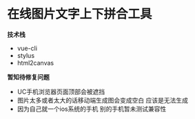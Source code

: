 # 在线图片文字上下拼合工具

**技术栈**
- vue-cli
- stylus
- html2canvas

**暂知待修复问题**
- UC手机浏览器页面顶部会被遮挡
- 图片太多或者太大的话移动端生成图会变成空白 应该是无法生成
- 因为自己就一个ios系统的手机 别的手机暂未测试兼容性
